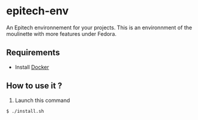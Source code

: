 # epitech-env
An Epitech environnement for your projects.
This is an environnment of the moulinette with more features under Fedora.

## Requirements
* Install <a href="https://www.docker.com">Docker </a>
## How to use it ?
1. Launch this command
```
$ ./install.sh
```
